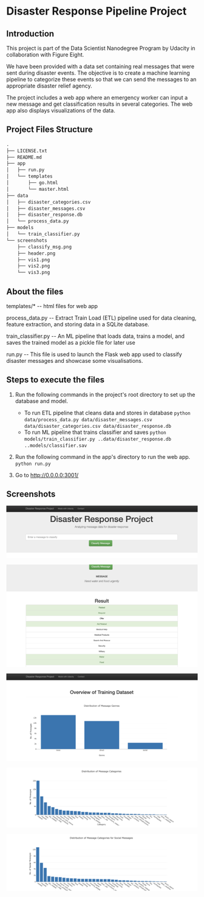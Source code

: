 # Disaster Response Pipeline Project

## Introduction

This project is part of the Data Scientist Nanodegree Program by Udacity in collaboration with Figure Eight.

We have been provided with a data set containing real messages that were sent during disaster events. The objective is to create a machine learning pipeline to categorize these events so that we can send the messages to an appropriate disaster relief agency.

The project includes a web app where an emergency worker can input a new message and get classification results in several categories. The web app also displays visualizations of the data.

## Project Files Structure

```md
.
├── LICENSE.txt
├── README.md
├── app
│   ├── run.py
│   └── templates
│       ├── go.html
│       └── master.html
├── data
│   ├── disaster_categories.csv
│   ├── disaster_messages.csv
│   ├── disaster_response.db
│   └── process_data.py
├── models
│   └── train_classifier.py
└── screenshots
    ├── classify_msg.png
    ├── header.png
    ├── vis1.png
    ├── vis2.png
    └── vis3.png
```

## About the files

templates/* -- html files for web app

process_data.py -- Extract Train Load (ETL) pipeline used for data cleaning, feature extraction, and storing data in a SQLite database.

train_classifier.py -- An ML pipeline that loads data, trains a model, and saves the trained model as a pickle file for later use

run.py -- This file is used to launch the Flask web app used to classify disaster messages and showcase some visualisations.

## Steps to execute the files

1. Run the following commands in the project's root directory to set up the database and model.

    - To run ETL pipeline that cleans data and stores in database
        `python data/process_data.py data/disaster_messages.csv data/disaster_categories.csv data/disaster_response.db`
    - To run ML pipeline that trains classifier and saves
        `python models/train_classifier.py ..data/disaster_response.db ..models/classifier.sav`

2. Run the following command in the app's directory to run the web app.
    `python run.py`

3. Go to http://0.0.0.0:3001/

## Screenshots

![image1](./screenshots/header.png)

![image2](./screenshots/classify_msg.png)

![image3](./screenshots/vis1.png)

![image4](./screenshots/vis2.png)

![image5](./screenshots/vis3.png)
